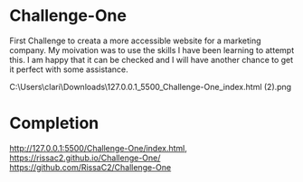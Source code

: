 # Challenge-One
First Challenge to creata a more accessible website for a marketing company. 
My moivation was to use the skills I have been learning to attempt this. I am happy that it can be checked and I will have another chance to get it perfect with some assistance. 

C:\Users\clari\Downloads\127.0.0.1_5500_Challenge-One_index.html (2).png

# Completion
http://127.0.0.1:5500/Challenge-One/index.html, 
https://rissac2.github.io/Challenge-One/
https://github.com/RissaC2/Challenge-One
